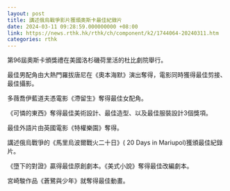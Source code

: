 ```yaml
---
layout: post
title: 講述俄烏戰爭影片獲頒奧斯卡最佳紀錄片
date: 2024-03-11 09:28:59.000000000 +08:00
link: https://news.rthk.hk/rthk/ch/component/k2/1744064-20240311.htm
categories: rthk
---
```


第96屆奧斯卡頒獎禮在美國洛杉磯荷里活的杜比劇院舉行。

最佳男配角由大熱門羅拔唐尼在《奧本海默》演出奪得，電影同時獲得最佳剪接、最佳攝影。

多薇喬伊藍道夫憑電影《滯留生》奪得最佳女配角。

《可憐的東西》奪得最佳美術設計、最佳造型、以及最佳服裝設計3個獎項。

最佳外語片由英國電影《特權樂園》奪得。

講述俄烏戰爭的《馬里烏波爾戰火二十日》( 20 Days in Mariupol)獲頒最佳紀錄片。

《墮下的對證》贏得最佳原創劇本。《美式小說》奪得最佳改編劇本。

宮崎駿作品《蒼鷺與少年》就奪得最佳動畫。
